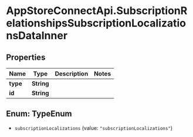 # AppStoreConnectApi.SubscriptionRelationshipsSubscriptionLocalizationsDataInner

## Properties

Name | Type | Description | Notes
------------ | ------------- | ------------- | -------------
**type** | **String** |  | 
**id** | **String** |  | 



## Enum: TypeEnum


* `subscriptionLocalizations` (value: `"subscriptionLocalizations"`)




